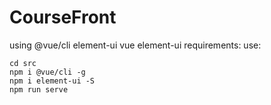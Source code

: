 # CourseFront
using @vue/cli element-ui
vue element-ui
requirements:
use:
```
cd src
npm i @vue/cli -g
npm i element-ui -S
npm run serve
```
